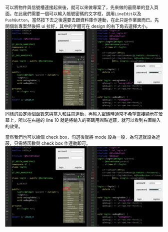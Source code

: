 可以將物件與信號槽連接起來後，就可以來做專案了，先來做的最簡單的登入頁面。在此我們需要一個可以輸入帳號密碼的文字框，選用```LineEdit```以及```PushButton```，當然按下去之後還要去跟資料庫作連動，在此只是作業面而已。先開個新專案然後把 ui 拉好，其中的字體可在 design 的右下角去選擇大小。
![img](https://github.com/JrPhy/QT6/blob/main/img/QT_login.jpg)
同樣的設定兩個函數來與當入和註冊連動，再輸入密碼時通常不希望直接顯示在螢幕上，所以在右邊的 line 10 就是將輸入的密碼用圓點遮蔽，就可以看到右圖輸入的效果。

當然我們也可以給個 check box，勾選後就將 mode 設為一般，為勾選就設為遮蔽，只需將函數與 check box 作連動即可。
![img](https://github.com/JrPhy/QT6/blob/main/img/QT_login.jpg)
